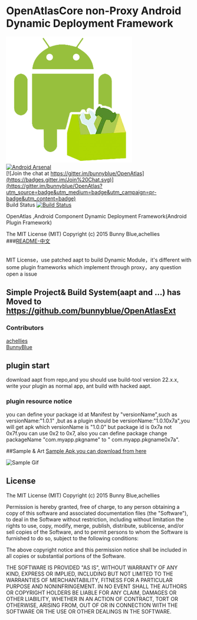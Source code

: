 # OpenAtlasCore  non-Proxy  Android Dynamic Deployment Framework
![](art/OpenAtlas_logo_full.png)<br>
 [![Android Arsenal](https://img.shields.io/badge/Android%20Arsenal-Android%20OpenAtlas-brightgreen.svg?style=flat)](https://android-arsenal.com/details/1/2056)<br>
[![Join the chat at https://gitter.im/bunnyblue/OpenAtlas](https://badges.gitter.im/Join%20Chat.svg)](https://gitter.im/bunnyblue/OpenAtlas?utm_source=badge&utm_medium=badge&utm_campaign=pr-badge&utm_content=badge)<br>
 Build Status [![Build Status](https://travis-ci.org/bunnyblue/OpenAtlas.svg?branch=master)](https://travis-ci.org/bunnyblue/OpenAtlas)


OpenAtlas ,Android Component Dynamic Deployment Framework(Android  Plugin Framework)<br>

The MIT License (MIT) Copyright (c) 2015 Bunny Blue,achellies<br>
###[README-中文](README-Zh.md)



  <br>MIT License，use patched aapt  to build Dynamic Module，it's different with  some plugin frameworks which  implement through proxy，any  question open a issue</br>

## Simple Project& Build System(aapt and ...) has Moved to https://github.com/bunnyblue/OpenAtlasExt


### Contributors
[achellies](https://github.com/achellies)<br>
[BunnyBlue](https://github.com/bunnyblue)<br>

## plugin start
download aapt from repo,and  you should use build-tool version 22.x.x,
write your plugin as normal app, ant build  with  hacked aapt.
### plugin resource notice
you can define your package id at Manifest by "versionName",such as versionName:"1.0.1" ,but as a plugin should be versionName:"1.0.10x7a",you will get apk which versionName is "1.0.0" but package id is 0x7a not 0x7f.you can use 0x2 to 0x7,
also you can define package change packageName "com.myapp.pkgname" to " com.myapp.pkgname0x7a".

##Sample & Art
<a href="https://github.com/bunnyblue/OpenAtlasExtension/blob/master/Dist/OpenAtlasLauncher.apk">
  Sample Apk,you can download from here
</a>

![Sample Gif](https://github.com/bunnyblue/OpenAtlas/raw/bunny/art/demo.gif)

## License
The MIT License (MIT) Copyright (c) 2015 Bunny Blue,achellies



Permission is hereby granted, free of charge, to any person obtaining a copy
of this software and associated documentation files (the "Software"), to deal
in the Software without restriction, including without limitation the rights
to use, copy, modify, merge, publish, distribute, sublicense, and/or sell
copies of the Software, and to permit persons to whom the Software is
furnished to do so, subject to the following conditions:

The above copyright notice and this permission notice shall be included in all
copies or substantial portions of the Software.

THE SOFTWARE IS PROVIDED "AS IS", WITHOUT WARRANTY OF ANY KIND, EXPRESS OR
IMPLIED, INCLUDING BUT NOT LIMITED TO THE WARRANTIES OF MERCHANTABILITY,
FITNESS FOR A PARTICULAR PURPOSE AND NONINFRINGEMENT. IN NO EVENT SHALL THE
AUTHORS OR COPYRIGHT HOLDERS BE LIABLE FOR ANY CLAIM, DAMAGES OR OTHER
LIABILITY, WHETHER IN AN ACTION OF CONTRACT, TORT OR OTHERWISE, ARISING FROM,
OUT OF OR IN CONNECTION WITH THE SOFTWARE OR THE USE OR OTHER DEALINGS IN THE
SOFTWARE.
